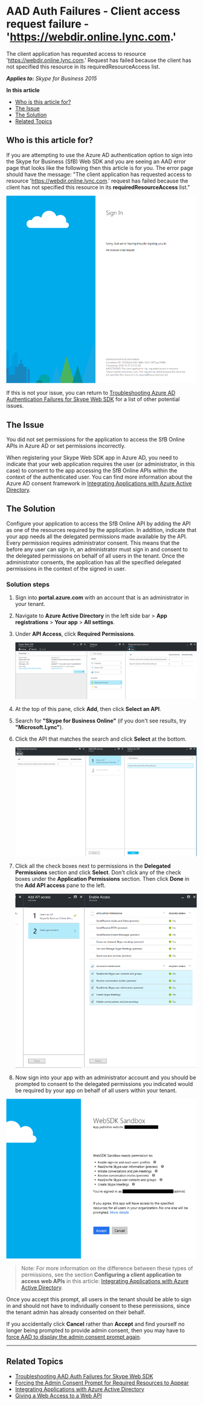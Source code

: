 # AAD Auth Failures - Client access request failure - 'https://webdir.online.lync.com.' 

The client application has requested access to resource 'https://webdir.online.lync.com.' Request has failed because the client has not specified this resource in its requiredResourceAccess list.


_**Applies to:** Skype for Business 2015_

**In this article**
- [Who is this article for?](#audience)
- [The Issue](#issue)
- [The Solution](#solution)
- [Related Topics](#related-topics)

<a name="audience"></a>
## Who is this article for?

If you are attempting to use the Azure AD authentication option to sign into the Skype for Business (SfB) Web SDK and you are seeing an AAD error page that looks like the following then this article is for you. The error page should have the message: "The client application has requested access to resource 'https://webdir.online.lync.com.' request has failed because the client has not specified this resource in its **requiredResourceAccess** list."

![Need to delegate permission to SFB online API](../../../images/troubleshooting/auth/MustGrantDelegatedPermissions.PNG)

If this is not your issue, you can return to [Troubleshooting Azure AD Authentication Failures for Skype Web SDK](./AADAuthFailures.md) for a list of other potential issues.

<a name="issue"></a>
## The Issue

You did not set permissions for the application to access the SfB Online APIs in Azure AD or set permissions incorrectly.

When registering your Skype Web SDK app in Azure AD, you need to indicate that your web application requires the user (or administrator, in this case) to consent to the app accessing the SfB Online APIs within the context of the authenticated user.
You can find more information about the Azure AD consent framework in [Integrating Applications with Azure Active Directory](https://docs.microsoft.com/en-us/azure/active-directory/active-directory-integrating-applications).

<a name="solution"></a>
## The Solution

Configure your application to access the SfB Online API by adding the API as one of the resources required by the application. In addition, indicate that your app needs all the delegated permissions made available by the API. Every permission requires administrator consent. This means that the before any user can sign in, an administrator must sign in and consent to the delegated permissions on behalf of all users in the tenant. Once the administrator consents, the application has all the specified delegated permissions in the context of the signed in user.

### Solution steps

1. Sign into **portal.azure.com** with an account that is an administrator in your tenant.
2. Navigate to **Azure Active Directory** in the left side bar > **App registrations** > **Your app** > **All settings**.
3. Under **API Access**, click **Required Permissions**.

   ![Finding Required Permissions Pane](../../../images/troubleshooting/auth/AADRequiredPermissionsPane.PNG)

4. At the top of this pane, click **Add**, then click **Select an API**.
5. Search for **"Skype for Business Online"** (if you don't see results, try **"Microsoft.Lync"**).
6. Click the API that matches the search and click **Select** at the bottom.

   ![Add required permissions for an app](../../../images/troubleshooting/auth/AADAddAPIAccess.PNG)

7. Click all the check boxes next to permissions in the **Delegated Permissions** section and click **Select**. Don't click any of the check boxes under the **Application Permissions** section. Then click **Done** in the **Add API access** pane to the left.

   ![Indicate delegated permissions for app](../../../images/troubleshooting/auth/AADAPIDelegatedPermissions.PNG)

8. Now sign into your app with an administrator account and you should be prompted to consent to the delegated permissions you indicated would be required by your app on behalf of all users within your tenant.

![Admin consent prompt upon sign in](../../../images/troubleshooting/auth/ProvidingAdminConsentCensored.PNG)

> Note: For more information on the difference between these types of permissions, see the section **Configuring a client application to access web APIs** in this article: [Integrating Applications with Azure Active Directory](https://docs.microsoft.com/en-us/azure/active-directory/active-directory-integrating-applications).

Once you accept this prompt, all users in the tenant should be able to sign in and should not have to individually consent to these permissions, since the tenant admin has already consented on their behalf.

If you accidentally click **Cancel** rather than **Accept** and find yourself no longer being prompted to provide admin consent, then you may have to [force AAD to display the admin consent prompt again](./AADAuth-AdminConsent.md).

---

<a name="related-topics"></a>
## Related Topics
- [Troubleshooting AAD Auth Failures for Skype Web SDK](./AADAuthFailures.md)
- [Forcing the Admin Consent Prompt for Required Resources to Appear](./AADAuth-AdminConsent.md)
- [Integrating Applications with Azure Active Directory](https://docs.microsoft.com/en-us/azure/active-directory/active-directory-integrating-applications)
- [Giving a Web Access to a Web API](https://docs.microsoft.com/en-us/azure/active-directory/active-directory-authentication-scenarios#web-application-to-web-api)
